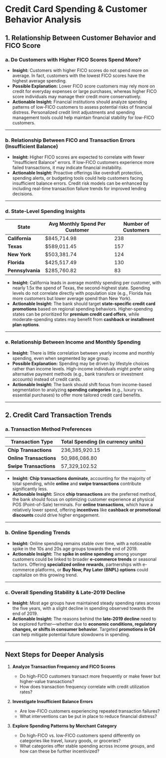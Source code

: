 # **Credit Card Spending & Customer Behavior Analysis**

## **1. Relationship Between Customer Behavior and FICO Score**

### **a. Do Customers with Higher FICO Scores Spend More?**
- **Insight:** Customers with higher FICO scores do not spend more on average. In fact, customers with the lowest FICO scores have the highest average spending.  
- **Possible Explanation:** Lower FICO score customers may rely more on credit for everyday expenses or large purchases, whereas higher FICO score individuals may manage their credit more conservatively.  
- **Actionable Insight:** Financial institutions should analyze spending patterns of low-FICO customers to assess potential risks of financial distress. Personalized credit limit adjustments and spending management tools could help maintain financial stability for low-FICO customers.

---

### **b. Relationship Between FICO and Transaction Errors (Insufficient Balance)**
- **Insight:** Higher FICO scores are expected to correlate with fewer "Insufficient Balance" errors. If low-FICO customers experience more failed transactions, it may indicate financial instability.  
- **Actionable Insight:** Proactive offerings like overdraft protection, spending alerts, or budgeting tools could help customers facing insufficient balance errors. Credit risk models can be enhanced by including real-time transaction failure trends for improved lending decisions.

---

### **d. State-Level Spending Insights**
| **State**           | **Avg Monthly Spend Per Customer** | **Number of Customers** |
|---------------------|-----------------------------------|-------------------------|
| **California**      | $845,714.98                        | 238                     |
| **Texas**           | $589,011.45                        | 157                     |
| **New York**        | $503,381.74                        | 124                     |
| **Florida**         | $425,517.49                        | 130                     |
| **Pennsylvania**    | $285,760.82                        | 83                      |


- **Insight:** California leads in average monthly spending per customer, with nearly 1.5x the spend of Texas, the second-highest state. Spending levels do not correlate directly with population size (e.g., Florida has more customers but lower average spend than New York).  
- **Actionable Insight:** The bank should target **state-specific credit card promotions** based on regional spending behaviors. Higher-spending states can be prioritized for **premium credit card offers**, while moderate-spending states may benefit from **cashback or installment plan options**.

---

### **e. Relationship Between Income and Monthly Spending**
- **Insight:** There is little correlation between yearly income and monthly spending, even when segmented by age group.  
- **Possible Explanation:** Spending may be driven by lifestyle choices rather than income levels. High-income individuals might prefer using alternative payment methods (e.g., bank transfers or investment accounts) instead of credit cards.  
- **Actionable Insight:** The bank should shift focus from income-based segmentation to analyzing **spending categories** (e.g., luxury vs. essential purchases) to offer more tailored credit card benefits.

---

## **2. Credit Card Transaction Trends**

### **a. Transaction Method Preferences**
| **Transaction Type**   | **Total Spending (in currency units)** |
|------------------------|----------------------------------------|
| **Chip Transactions**  | 236,385,920.15                         |
| **Online Transactions**| 50,986,086.80                          |
| **Swipe Transactions** | 57,329,102.52                          |

- **Insight:** **Chip transactions dominate**, accounting for the majority of total spending, while **online** and **swipe transactions** contribute significantly less.  
- **Actionable Insight:** Since **chip transactions** are the preferred method, the bank should focus on optimizing customer experience at physical POS (Point-of-Sale) terminals. For **online transactions**, which have a relatively lower spend, offering **incentives** like **cashback or promotional discounts** could drive higher engagement.

---

### **b. Online Spending Trends**
- **Insight:** Online spending remains stable over time, with a noticeable spike in the 10s and 20s age groups towards the end of 2019.  
- **Actionable Insight:** The **spike in online spending** among younger customers could be linked to broader **e-commerce trends** or seasonal factors. Offering **specialized online rewards**, partnerships with e-commerce platforms, or **Buy Now, Pay Later (BNPL) options** could capitalize on this growing trend.

---

### **c. Overall Spending Stability & Late-2019 Decline**
- **Insight:** Most age groups have maintained steady spending rates across the five years, with a slight decline in spending observed towards the end of 2019.  
- **Actionable Insight:** The reasons behind the **late-2019 decline** need to be explored further—whether due to **economic conditions, regulatory changes, or shifts in consumer behavior**. Targeted **promotions in Q4** can help mitigate potential future slowdowns in spending.

---

## **Next Steps for Deeper Analysis**

1. **Analyze Transaction Frequency and FICO Scores**
   - Do high-FICO customers transact more frequently or make fewer but higher-value transactions?  
   - How does transaction frequency correlate with credit utilization rates?

2. **Investigate Insufficient Balance Errors**
   - Are low-FICO customers experiencing repeated transaction failures?  
   - What interventions can be put in place to reduce financial distress?

3. **Explore Spending Patterns by Merchant Category**
   - Do high-FICO vs. low-FICO customers spend differently on categories like travel, luxury goods, or groceries?  
   - What categories offer stable spending across income groups, and how can these be further incentivized?
